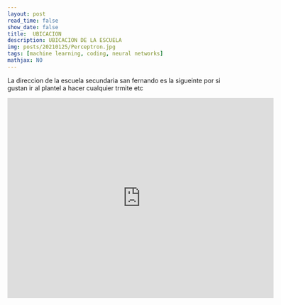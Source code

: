 ```yaml
---
layout: post
read_time: false
show_date: false
title:  UBICACION
description: UBICACION DE LA ESCUELA
img: posts/20210125/Perceptron.jpg 
tags: [machine learning, coding, neural networks]
mathjax: NO
---
```

La direccion de la escuela secundaria san fernando es la sigueinte por si gustan ir al plantel a hacer cualquier trmite etc
<iframe src="https://www.google.com/maps/embed?pb=!1m18!1m12!1m3!1d3762.7613546079865!2d-99.07038244980201!3d19.42271448682558!2m3!1f0!2f0!3f0!3m2!1i1024!2i768!4f13.1!3m3!1m2!1s0x85d1fc6f81302925%3A0x7dc084d40095b908!2sCentro%20de%20Estudios%20Tecnol%C3%B3gicos%20Industrial%20y%20de%20Servicios%20(CETis%2032)!5e0!3m2!1ses-419!2smx!4v1650853840649!5m2!1ses-419!2smx" width="600" height="450" style="border:0;" allowfullscreen="" loading="lazy" referrerpolicy="no-referrer-when-downgrade"></iframe>
